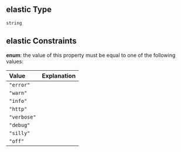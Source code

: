 ## elastic Type

`string`

## elastic Constraints

**enum**: the value of this property must be equal to one of the following values:

| Value       | Explanation |
| :---------- | :---------- |
| `"error"`   |             |
| `"warn"`    |             |
| `"info"`    |             |
| `"http"`    |             |
| `"verbose"` |             |
| `"debug"`   |             |
| `"silly"`   |             |
| `"off"`     |             |

